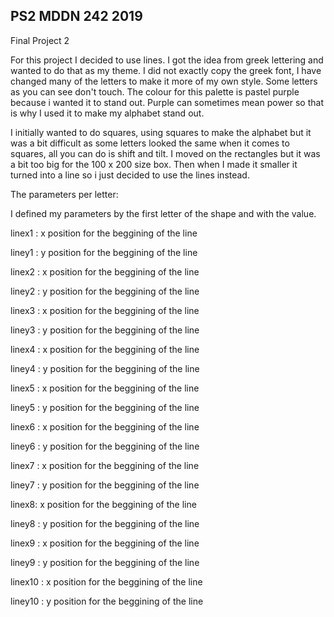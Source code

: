 ## PS2 MDDN 242 2019

Final Project 2

For this project I decided to use lines. I got the idea from greek lettering and wanted to do that as my theme. I did not exactly copy the greek font, I have changed many of the letters to make it more of my own style. Some letters as you can see don't touch. The colour for this palette is pastel purple because i wanted it to stand out. Purple can sometimes mean power so that is why I used it to make my alphabet stand out. 

I initially wanted to do squares, using squares to make the alphabet but it was a bit difficult as some letters looked the same when it comes to squares, all you can do is shift and tilt. I moved on the rectangles but it was a bit too big for the 100 x 200 size box. Then when I made it smaller it turned into a line so i just decided to use the lines instead.

The parameters per letter:

I defined my parameters by the first letter of the shape and with the value.

linex1 : x position for the beggining of the line

liney1 : y position for the beggining of the line

linex2 : x position for the beggining of the line

liney2 : y position for the beggining of the line

linex3 : x position for the beggining of the line

liney3 : y position for the beggining of the line

linex4 : x position for the beggining of the line

liney4 : y position for the beggining of the line

linex5 : x position for the beggining of the line

liney5 : y position for the beggining of the line

linex6 : x position for the beggining of the line

liney6 : y position for the beggining of the line

linex7 : x position for the beggining of the line

liney7 : y position for the beggining of the line

linex8: x position for the beggining of the line

liney8 : y position for the beggining of the line

linex9 : x position for the beggining of the line

liney9 : y position for the beggining of the line

linex10 : x position for the beggining of the line

liney10 : y position for the beggining of the line
